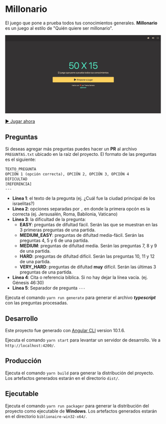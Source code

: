# Millonario

El juego que pone a prueba todos tus conocimientos generales. **Millonario** es un juego al estilo de "Quién quiere ser millonario".

![Preview](./src/assets/images/preview.jpg)

[▶ Jugar ahora](http://txemaserrano.com/angular/50x15)

## Preguntas

Si deseas agregar más preguntas puedes hacer un **PR** al archivo `PREGUNTAS.txt` ubicado en la raíz del proyecto. El formato de las preguntas es el siguiente:

```
TEXTO_PREGUNTA
OPCIÓN 1 (opción correcta), OPCIÓN 2, OPCIÓN 3, OPCIÓN 4
DIFICULTAD
[REFERENCIA]
---
```

- **Línea 1**: el texto de la pregunta (ej. ¿Cuál fue la ciudad principal de los israelitas?)
- **Línea 2**: opciones separadas por `,` en donde la primera opcón es la correcta (ej. Jersusalén, Roma, Babilonia, Vaticano)
- **Línea 3**: la dificultad de la pregunta:
  - **EASY**: preguntas de difultad fácil. Serán las que se muestran en las 3 primeras preguntas de una partida.
  - **MEDIUM_EASY**: preguntas de difultad media-fácil. Serán las preguntas 4, 5 y 6 de una partida.
  - **MEDIUM**: preguntas de difultad media. Serán las preguntas 7, 8 y 9 de una partida.
  - **HARD**: preguntas de difultad difícil. Serán las preguntas 10, 11 y 12 de una partida.
  - **VERY_HARD**: preguntas de difultad **muy** difícil. Serán las últimas 3 preguntas de una partida.
- **Línea 4**: Cita o referencia bíblica. Si no hay dejar la línea vacía. (ej. Génesis 46:30)
- **Línea 5**: Separador de pregunta `---`

Ejecuta el comando `yarn run generate` para generar el archivo ***typescript*** con las preguntas procesadas.

## Desarrollo

Este proyecto fue generado con [Angular CLI](https://github.com/angular/angular-cli) version 10.1.6.

Ejecuta el comando `yarn start` para levantar un servidor de desarrollo. Ve a `http://localhost:4200/`.

## Producción

Ejecuta el comando `yarn build` para generar la distribución del proyecto. Los artefactos generados estarán en el directorio `dist/`.

## Ejecutable

Ejecuta el comando `yarn run packager` para generar la distribución del proyecto como ejecutable de **Windows**. Los artefactos generados estarán en el directorio `biblionaire-win32-x64/`.

